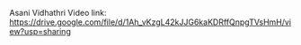 Asani Vidhathri Video link: https://drive.google.com/file/d/1Ah_vKzgL42kJJG6kaKDRffQnpgTVsHmH/view?usp=sharing
